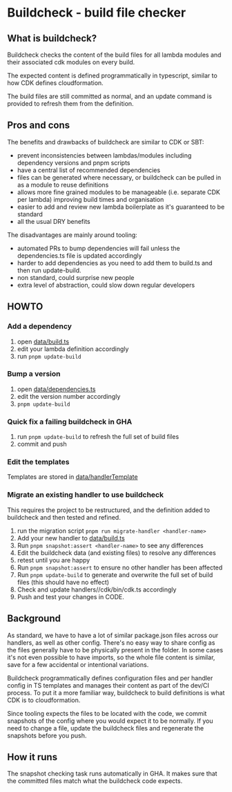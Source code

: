 # Buildcheck - build file checker

## What is buildcheck?
Buildcheck checks the content of the build files for all lambda modules and their associated cdk modules on every build.

The expected content is defined programmatically in typescript, similar to how CDK defines cloudformation.

The build files are still committed as normal, and an update command is provided to refresh them from the definition.

## Pros and cons
The benefits and drawbacks of buildcheck are similar to CDK or SBT:
- prevent inconsistencies between lambdas/modules including dependency versions and pnpm scripts
- have a central list of recommended dependencies
- files can be generated where necessary, or buildcheck can be pulled in as a module to reuse definitions
- allows more fine grained modules to be manageable (i.e. separate CDK per lambda) improving build times and organisation
- easier to add and review new lambda boilerplate as it's guaranteed to be standard
- all the usual DRY benefits

The disadvantages are mainly around tooling:
- automated PRs to bump dependencies will fail unless the dependencies.ts file is updated accordingly
- harder to add dependencies as you need to add them to build.ts and then run update-build.
- non standard, could surprise new people
- extra level of abstraction, could slow down regular developers

## HOWTO
### Add a dependency
1. open [data/build.ts](data/build.ts) 
1. edit your lambda definition accordingly
1. run `pnpm update-build`
### Bump a version
1. open [data/dependencies.ts](data/dependencies.ts)
1. edit the version number accordingly
1. `pnpm update-build`
### Quick fix a failing buildcheck in GHA
1. run `pnpm update-build` to refresh the full set of build files
2. commit and push

### Edit the templates
Templates are stored in [data/handlerTemplate](data/handlerTemplate)

### Migrate an existing handler to use buildcheck
This requires the project to be restructured, and the definition added to buildcheck and then tested and refined.

1. run the migration script `pnpm run migrate-handler <handler-name>`
1. Add your new handler to [data/build.ts](data/build.ts)
1. Run `pnpm snapshot:assert <handler-name>` to see any differences
1. Edit the buildcheck data (and existing files) to resolve any differences
1. retest until you are happy
1. Run `pnpm snapshot:assert` to ensure no other handler has been affected
1. Run `pnpm update-build` to generate and overwrite the full set of build files (this should have no effect)
1. Check and update handlers/<handler-name>/cdk/bin/cdk.ts accordingly
1. Push and test your changes in CODE.

## Background
As standard, we have to have a lot of similar package.json files across our handlers,
as well as other config.  There's no easy way to share config as the files generally have
to be physically present in the folder.  In some cases it's not even possible to have imports,
so the whole file content is similar, save for a few accidental or intentional variations.

Buildcheck programmatically defines configuration files and per handler config in TS templates
and manages their content as part of the dev/CI process.
To put it a more familiar way, buildcheck to build definitions is what CDK is to cloudformation.

Since tooling expects the files to be located with the code, we commit snapshots of the
config where you would expect it to be normally.  If you need to change a file, update the
buildcheck files and regenerate the snapshots before you push.

## How it runs

The snapshot checking task runs automatically in GHA.  It makes sure that the committed files match
what the buildcheck code expects.
